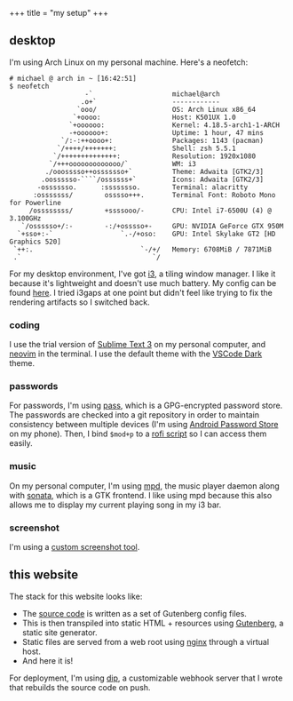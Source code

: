 +++
title = "my setup"
+++

## desktop

I'm using Arch Linux on my personal machine. Here's a neofetch:

```
# michael @ arch in ~ [16:42:51]
$ neofetch
                   -`                    michael@arch
                  .o+`                   ------------
                 `ooo/                   OS: Arch Linux x86_64
                `+oooo:                  Host: K501UX 1.0
               `+oooooo:                 Kernel: 4.18.5-arch1-1-ARCH
               -+oooooo+:                Uptime: 1 hour, 47 mins
             `/:-:++oooo+:               Packages: 1143 (pacman)
            `/++++/+++++++:              Shell: zsh 5.5.1
           `/++++++++++++++:             Resolution: 1920x1080
          `/+++ooooooooooooo/`           WM: i3
         ./ooosssso++osssssso+`          Theme: Adwaita [GTK2/3]
        .oossssso-````/ossssss+`         Icons: Adwaita [GTK2/3]
       -osssssso.      :ssssssso.        Terminal: alacritty
      :osssssss/        osssso+++.       Terminal Font: Roboto Mono for Powerline
     /ossssssss/        +ssssooo/-       CPU: Intel i7-6500U (4) @ 3.100GHz
   `/ossssso+/:-        -:/+osssso+-     GPU: NVIDIA GeForce GTX 950M
  `+sso+:-`                 `.-/+oso:    GPU: Intel Skylake GT2 [HD Graphics 520]
 `++:.                           `-/+/   Memory: 6708MiB / 7871MiB
 .`                                 `/

```

For my desktop environment, I've got [i3](https://i3wm.org/), a tiling window manager. I like it because it's lightweight and doesn't use much battery. My config can be found [here](https://git.mzhang.me/michael/dotfiles/src/branch/master/.config/i3/config). I tried i3gaps at one point but didn't feel like trying to fix the rendering artifacts so I switched back.

### coding

I use the trial version of [Sublime Text 3](http://www.sublimetext.com/) on my personal computer, and [neovim](https://neovim.io/) in the terminal. I use the default theme with the [VSCode Dark](https://github.com/nikeee/visual-studio-dark) theme.

### passwords

For passwords, I'm using [pass](https://www.passwordstore.org/), which is a GPG-encrypted password store. The passwords are checked into a git repository in order to maintain consistency between multiple devices (I'm using [Android Password Store](https://github.com/zeapo/Android-Password-Store) on my phone). Then, I bind `$mod+p` to a [rofi script](https://git.mzhang.me/michael/dotfiles/src/branch/master/.local/scripts/passmenu) so I can access them easily.

### music

On my personal computer, I'm using [mpd](https://www.musicpd.org/), the music player daemon along with [sonata](https://www.nongnu.org/sonata/), which is a GTK frontend. I like using mpd because this also allows me to display my current playing song in my i3 bar.

### screenshot

I'm using a [custom screenshot tool](https://git.mzhang.me/michael/leanshot).

## this website

The stack for this website looks like:

- The [source code](https://git.mzhang.me/michael/blog) is written as a set of Gutenberg config files.
- This is then transpiled into static HTML + resources using [Gutenberg](https://www.getgutenberg.io/), a static site generator.
- Static files are served from a web root using [nginx](https://nginx.org/en/) through a virtual host.
- And here it is!

For deployment, I'm using [dip](https://github.com/acmumn/dip), a customizable webhook server that I wrote that rebuilds the source code on push.
